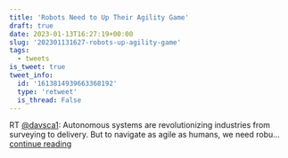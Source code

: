 ```yaml
---
title: 'Robots Need to Up Their Agility Game'
draft: true
date: 2023-01-13T16:27:19+00:00
slug: '202301131627-robots-up-agility-game'
tags:
  - tweets
is_tweet: true
tweet_info:
  id: '1613814939663368192'
  type: 'retweet'
  is_thread: False
---
```




RT [@davsca1](https://x.com/davsca1): Autonomous systems are revolutionizing industries from surveying to delivery. But to navigate as agile as humans, we need robu… [continue reading](https://x.com/sytelus/status/1613814939663368192)
